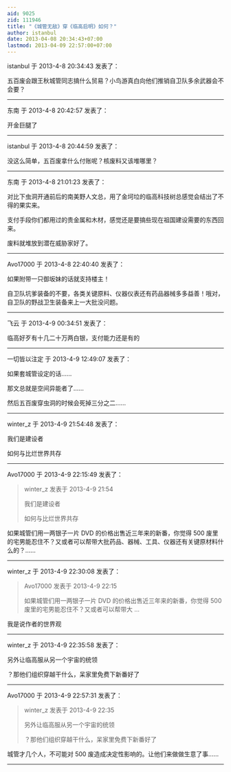 ```yaml
---
aid: 9025
zid: 111946
title: "《城管无敌》穿《临高启明》如何？"
author: istanbul
date: 2013-04-08 20:34:43+07:00
lastmod: 2013-04-09 22:57:00+07:00
---
```


istanbul 于 2013-4-8 20:34:43 发表了：

五百废会跟王秋城管同志搞什么贸易？小鸟游真白向他们推销自卫队多余武器会不会要？

---

东南 于 2013-4-8 20:42:57 发表了：

开金巨腿了

---

istanbul 于 2013-4-8 20:44:59 发表了：

没这么简单，五百废拿什么付账呢？核废料又该堆哪里？

---

东南 于 2013-4-8 21:01:23 发表了：

对比下虫洞开通前后的南美野人文总，用了金坷垃的临高科技树总感觉会结出了不得的果实来。

支付手段你们都用过的贵金属和木材，感觉还是要搞些现在祖国建设需要的东西回来。

废料就堆放到潜在威胁家好了。

---

Avo17000 于 2013-4-8 22:40:40 发表了：

如果附带一只御坂妹的话就支持楼主！

自卫队坑爹装备的不要，各类关键原料、仪器仪表还有药品器械多多益善！哦对，自卫队的野战卫生装备来上一大批没问题。

---

飞云 于 2013-4-9 00:34:51 发表了：

临高好歹有十几二十万两白银，支付能力还是有的

---

一切皆以注定 于 2013-4-9 12:49:07 发表了：

如果套城管设定的话……

那文总就是空间异能者了……

然后五百废穿虫洞的时候会死掉三分之二……

---

winter_z 于 2013-4-9 21:54:48 发表了：

我们是建设者

如何与比烂世界共存

---

Avo17000 于 2013-4-9 22:15:49 发表了：

> winter_z 发表于 2013-4-9 21:54
>
> 我们是建设者
>
> 如何与比烂世界共存

如果城管们用一两银子一片 DVD 的价格出售近三年来的新番，你觉得 500 废里的宅男能忍住不？又或者可以帮带大批药品、器械、工具、仪器还有关键原材料什么的？……

---

winter_z 于 2013-4-9 22:30:08 发表了：

> Avo17000 发表于 2013-4-9 22:15
>
> 如果城管们用一两银子一片 DVD 的价格出售近三年来的新番，你觉得 500 废里的宅男能忍住不？又或者可以帮带大 ...

我是说作者的世界观

---

winter_z 于 2013-4-9 22:35:58 发表了：

另外让临高服从另一个宇宙的统领

？那他们组织穿越干什么，呆家里免费下新番好了

---

Avo17000 于 2013-4-9 22:57:31 发表了：

> winter_z 发表于 2013-4-9 22:35
>
> 另外让临高服从另一个宇宙的统领
>
> ？那他们组织穿越干什么，呆家里免费下新番好了

城管才几个人，不可能对 500 废造成决定性影响的。让他们来做做生意了事……

---

